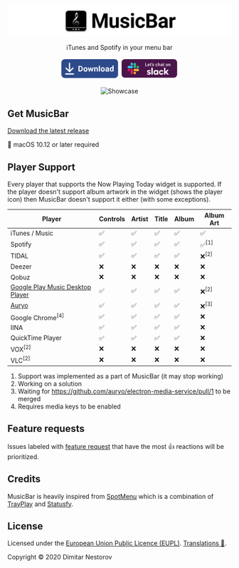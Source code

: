 ![MusicBar](https://raw.githubusercontent.com/dimitarnestorov/MusicBar/gh-pages/github-title.png)

<p align="center">
iTunes and Spotify in your menu bar
</p>
<p align="center">
<a href="https://github.com/dimitarnestorov/MusicBar/releases/latest/download/MusicBar.zip"><img src="https://raw.githubusercontent.com/dimitarnestorov/MusicBar/gh-pages/download.png" width="130" height="50"></a>
<a href="https://join.slack.com/t/dimitarnestorov/shared_invite/zt-doeglpiu-M6hiX4aKxwD9o2tqLUwlTQ"><img alt="Slack" src="https://raw.githubusercontent.com/dimitarnestorov/MusicBar/gh-pages/slack.png" width="130" height="50"></a>
</p>
<p align="center">
<img src="https://raw.githubusercontent.com/dimitarnestorov/MusicBar/gh-pages/showcase.gif" alt="Showcase" width="400">
</p>

## Get MusicBar

[Download the latest release](https://github.com/dimitarnestorov/MusicBar/releases/latest/download/MusicBar.zip)

 macOS 10.12 or later required

## Player Support

Every player that supports the Now Playing Today widget is supported. If the player doesn't support album artwork in the widget (shows the player icon) then MusicBar doesn't support it either (with some exceptions).

|Player|Controls|Artist|Title|Album|Album Art|
|-|-|-|-|-|-|
|iTunes / Music|✅|✅|✅|✅|✅|
|Spotify|✅|✅|✅|✅|✅<sup>\[1\]</sup>|
|TIDAL|✅|✅|✅|✅|❌<sup>\[2\]</sup>|
|Deezer|❌|❌|❌|❌|❌|
|Qobuz|❌|❌|❌|❌|❌|
|[Google Play Music Desktop Player](https://www.googleplaymusicdesktopplayer.com/)|✅|✅|✅|✅|❌<sup>\[2\]</sup>|
|[Auryo](https://auryo.com/)|✅|✅|✅|✅|❌<sup>\[3\]</sup>|
|Google Chrome<sup>\[4\]</sup>|✅|✅|✅|✅|❌|
|IINA|✅|✅|✅|✅|❌|
|QuickTime Player|✅|✅|✅|✅|❌|
|VOX<sup>\[2\]</sup>|❌|❌|❌|❌|❌|
|VLC<sup>\[2\]</sup>|❌|❌|❌|❌|❌|

1. Support was implemented as a part of MusicBar (it may stop working)
1. Working on a solution
1. Waiting for https://github.com/auryo/electron-media-service/pull/1 to be merged
1. Requires media keys to be enabled

## Feature requests

Issues labeled with [feature request](https://github.com/dimitarnestorov/MusicBar/labels/feature%20request) that have the most 👍 reactions will be prioritized.

## Credits

MusicBar is heavily inspired from [SpotMenu](https://github.com/kmikiy/SpotMenu) which is a combination of [TrayPlay](https://github.com/mborgerson/TrayPlay) and [Statusfy](https://github.com/paulyoung/Statusfy).

## License

Licensed under the [European Union Public Licence (EUPL)](https://github.com/dimitarnestorov/MusicBar/blob/master/LICENSE). [Translations 🔗](https://joinup.ec.europa.eu/collection/eupl/eupl-text-eupl-12).

Copyright © 2020 Dimitar Nestorov

